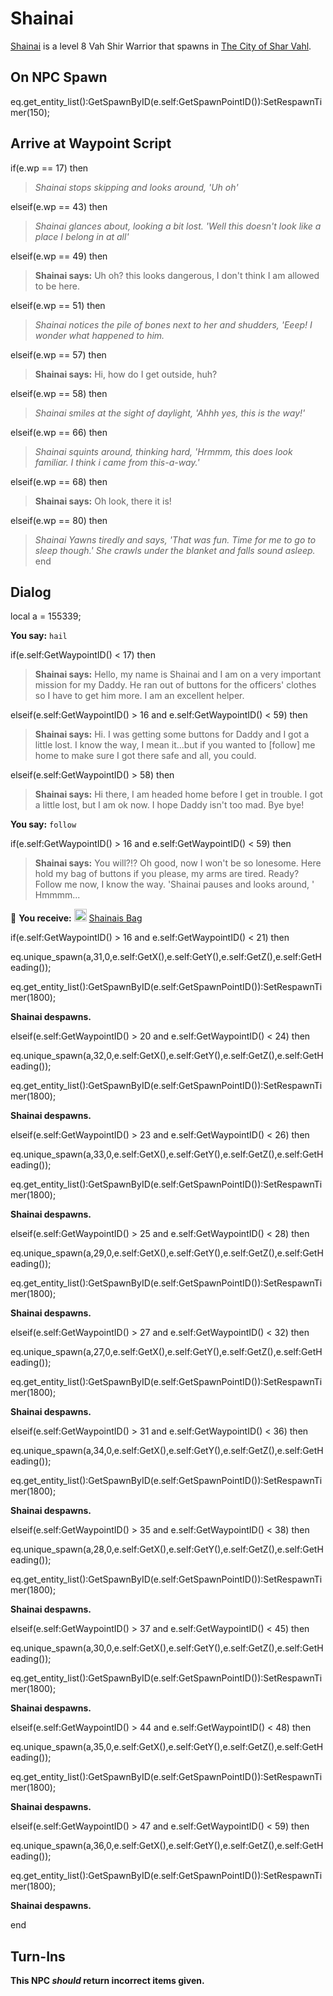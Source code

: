 # Shainai



[Shainai](/npc/155311) is a level 8 Vah Shir Warrior that spawns in [The City of Shar Vahl](/zone/155).



## On NPC Spawn

eq.get_entity_list():GetSpawnByID(e.self:GetSpawnPointID()):SetRespawnTimer(150);


## Arrive at Waypoint Script

if(e.wp == 17) then


>*Shainai stops skipping and looks around, 'Uh oh'*

elseif(e.wp == 43) then


>*Shainai glances about, looking a bit lost. 'Well this doesn't look like a place I belong in at all'*

elseif(e.wp == 49) then


>**Shainai says:** Uh oh? this looks dangerous, I don't think I am allowed to be here.

elseif(e.wp == 51) then


>*Shainai notices the pile of bones next to her and shudders, 'Eeep! I wonder what happened to him.*

elseif(e.wp == 57) then


>**Shainai says:** Hi, how do I get outside, huh?

elseif(e.wp == 58) then


>*Shainai smiles at the sight of daylight, 'Ahhh yes, this is the way!'*

elseif(e.wp == 66) then


>*Shainai squints around, thinking hard, 'Hrmmm, this does look familiar. I think i came from this-a-way.'*

elseif(e.wp == 68) then


>**Shainai says:** Oh look, there it is!

elseif(e.wp == 80) then


>*Shainai Yawns tiredly and says, 'That was fun. Time for me to go to sleep though.' She crawls under the blanket and falls sound asleep.*
end



## Dialog

local a = 155339;

**You say:** `hail`



if(e.self:GetWaypointID() < 17) then



>**Shainai says:** Hello, my name is Shainai and I am on a very important mission for my Daddy. He ran out of buttons for the officers' clothes so I have to get him more. I am an excellent helper.


elseif(e.self:GetWaypointID() > 16 and e.self:GetWaypointID() < 59) then



>**Shainai says:** Hi. I was getting some buttons for Daddy and I got a little lost. I know the way, I mean it...but if you wanted to [follow] me home to make sure I got there safe and all, you could.


elseif(e.self:GetWaypointID() > 58) then



>**Shainai says:** Hi there, I am headed home before I get in trouble.  I got a little lost, but I am ok now.  I hope Daddy isn't too mad.  Bye bye!


**You say:** `follow`



if(e.self:GetWaypointID() > 16 and e.self:GetWaypointID() < 59) then



>**Shainai says:** You will?!? Oh good, now I won't be so lonesome. Here hold my bag of buttons if you please, my arms are tired. Ready? Follow me now, I know the way.  'Shainai pauses and looks around, ' Hmmmm...



 &#127873; **You receive:**  <img style="background:url(/static/icons/blank_slot.gif);width:20px;height:20px;" src="/static/icons/item_691.png" alt="" /> <a
                                href="/item/4460" data-url="4460" class="tooltip-link link">Shainais Bag</a> 

 



if(e.self:GetWaypointID() > 16 and e.self:GetWaypointID() < 21) then



eq.unique_spawn(a,31,0,e.self:GetX(),e.self:GetY(),e.self:GetZ(),e.self:GetHeading());



eq.get_entity_list():GetSpawnByID(e.self:GetSpawnPointID()):SetRespawnTimer(1800);



**Shainai despawns.**


elseif(e.self:GetWaypointID() > 20 and e.self:GetWaypointID() < 24) then



eq.unique_spawn(a,32,0,e.self:GetX(),e.self:GetY(),e.self:GetZ(),e.self:GetHeading());



eq.get_entity_list():GetSpawnByID(e.self:GetSpawnPointID()):SetRespawnTimer(1800);



**Shainai despawns.**


elseif(e.self:GetWaypointID() > 23 and e.self:GetWaypointID() < 26) then



eq.unique_spawn(a,33,0,e.self:GetX(),e.self:GetY(),e.self:GetZ(),e.self:GetHeading());



eq.get_entity_list():GetSpawnByID(e.self:GetSpawnPointID()):SetRespawnTimer(1800);



**Shainai despawns.**


elseif(e.self:GetWaypointID() > 25 and e.self:GetWaypointID() < 28) then



eq.unique_spawn(a,29,0,e.self:GetX(),e.self:GetY(),e.self:GetZ(),e.self:GetHeading());



eq.get_entity_list():GetSpawnByID(e.self:GetSpawnPointID()):SetRespawnTimer(1800);



**Shainai despawns.**


elseif(e.self:GetWaypointID() > 27 and e.self:GetWaypointID() < 32) then



eq.unique_spawn(a,27,0,e.self:GetX(),e.self:GetY(),e.self:GetZ(),e.self:GetHeading());



eq.get_entity_list():GetSpawnByID(e.self:GetSpawnPointID()):SetRespawnTimer(1800);



**Shainai despawns.**


elseif(e.self:GetWaypointID() > 31 and e.self:GetWaypointID() < 36) then



eq.unique_spawn(a,34,0,e.self:GetX(),e.self:GetY(),e.self:GetZ(),e.self:GetHeading());



eq.get_entity_list():GetSpawnByID(e.self:GetSpawnPointID()):SetRespawnTimer(1800);



**Shainai despawns.**


elseif(e.self:GetWaypointID() > 35 and e.self:GetWaypointID() < 38) then



eq.unique_spawn(a,28,0,e.self:GetX(),e.self:GetY(),e.self:GetZ(),e.self:GetHeading());



eq.get_entity_list():GetSpawnByID(e.self:GetSpawnPointID()):SetRespawnTimer(1800);



**Shainai despawns.**


elseif(e.self:GetWaypointID() > 37 and e.self:GetWaypointID() < 45) then



eq.unique_spawn(a,30,0,e.self:GetX(),e.self:GetY(),e.self:GetZ(),e.self:GetHeading());



eq.get_entity_list():GetSpawnByID(e.self:GetSpawnPointID()):SetRespawnTimer(1800);



**Shainai despawns.**


elseif(e.self:GetWaypointID() > 44 and e.self:GetWaypointID() < 48) then



eq.unique_spawn(a,35,0,e.self:GetX(),e.self:GetY(),e.self:GetZ(),e.self:GetHeading());



eq.get_entity_list():GetSpawnByID(e.self:GetSpawnPointID()):SetRespawnTimer(1800);



**Shainai despawns.**


elseif(e.self:GetWaypointID() > 47 and e.self:GetWaypointID() < 59) then



eq.unique_spawn(a,36,0,e.self:GetX(),e.self:GetY(),e.self:GetZ(),e.self:GetHeading());



eq.get_entity_list():GetSpawnByID(e.self:GetSpawnPointID()):SetRespawnTimer(1800);



**Shainai despawns.**

end



## Turn-Ins



**This NPC *should* return incorrect items given.**

